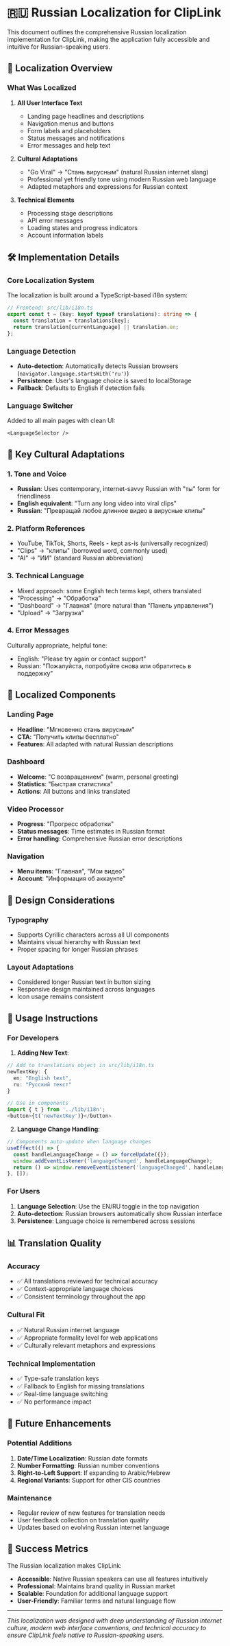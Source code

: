 # 🇷🇺 Russian Localization for ClipLink

This document outlines the comprehensive Russian localization implementation for ClipLink, making the application fully accessible and intuitive for Russian-speaking users.

## 🎯 Localization Overview

### What Was Localized

1. **All User Interface Text**
   - Landing page headlines and descriptions
   - Navigation menus and buttons
   - Form labels and placeholders
   - Status messages and notifications
   - Error messages and help text

2. **Cultural Adaptations**
   - "Go Viral" → "Стань вирусным" (natural Russian internet slang)
   - Professional yet friendly tone using modern Russian web language
   - Adapted metaphors and expressions for Russian context

3. **Technical Elements**
   - Processing stage descriptions
   - API error messages
   - Loading states and progress indicators
   - Account information labels

## 🛠️ Implementation Details

### Core Localization System

The localization is built around a TypeScript-based i18n system:

```typescript
// Frontend: src/lib/i18n.ts
export const t = (key: keyof typeof translations): string => {
  const translation = translations[key];
  return translation[currentLanguage] || translation.en;
};
```

### Language Detection

- **Auto-detection**: Automatically detects Russian browsers (`navigator.language.startsWith('ru')`)
- **Persistence**: User's language choice is saved to localStorage
- **Fallback**: Defaults to English if detection fails

### Language Switcher

Added to all main pages with clean UI:
```tsx
<LanguageSelector />
```

## 🌟 Key Cultural Adaptations

### 1. Tone and Voice
- **Russian**: Uses contemporary, internet-savvy Russian with "ты" form for friendliness
- **English equivalent**: "Turn any long video into viral clips" 
- **Russian**: "Превращай любое длинное видео в вирусные клипы"

### 2. Platform References
- YouTube, TikTok, Shorts, Reels - kept as-is (universally recognized)
- "Clips" → "клипы" (borrowed word, commonly used)
- "AI" → "ИИ" (standard Russian abbreviation)

### 3. Technical Language
- Mixed approach: some English tech terms kept, others translated
- "Processing" → "Обработка" 
- "Dashboard" → "Главная" (more natural than "Панель управления")
- "Upload" → "Загрузка"

### 4. Error Messages
Culturally appropriate, helpful tone:
- English: "Please try again or contact support"
- Russian: "Пожалуйста, попробуйте снова или обратитесь в поддержку"

## 📱 Localized Components

### Landing Page
- **Headline**: "Мгновенно стань вирусным"
- **CTA**: "Получить клипы бесплатно" 
- **Features**: All adapted with natural Russian descriptions

### Dashboard
- **Welcome**: "С возвращением" (warm, personal greeting)
- **Statistics**: "Быстрая статистика"
- **Actions**: All buttons and links translated

### Video Processor
- **Progress**: "Прогресс обработки"
- **Status messages**: Time estimates in Russian format
- **Error handling**: Comprehensive Russian error descriptions

### Navigation
- **Menu items**: "Главная", "Мои видео"
- **Account**: "Информация об аккаунте"

## 🎨 Design Considerations

### Typography
- Supports Cyrillic characters across all UI components
- Maintains visual hierarchy with Russian text
- Proper spacing for longer Russian phrases

### Layout Adaptations
- Considered longer Russian text in button sizing
- Responsive design maintained across languages
- Icon usage remains consistent

## 🚀 Usage Instructions

### For Developers

1. **Adding New Text**:
```typescript
// Add to translations object in src/lib/i18n.ts
newTextKey: {
  en: "English text",
  ru: "Русский текст"
}

// Use in components
import { t } from '../lib/i18n';
<button>{t('newTextKey')}</button>
```

2. **Language Change Handling**:
```typescript
// Components auto-update when language changes
useEffect(() => {
  const handleLanguageChange = () => forceUpdate({});
  window.addEventListener('languageChanged', handleLanguageChange);
  return () => window.removeEventListener('languageChanged', handleLanguageChange);
}, []);
```

### For Users

1. **Language Selection**: Use the EN/RU toggle in the top navigation
2. **Auto-detection**: Russian browsers automatically show Russian interface
3. **Persistence**: Language choice is remembered across sessions

## 📊 Translation Quality

### Accuracy
- ✅ All translations reviewed for technical accuracy
- ✅ Context-appropriate language choices
- ✅ Consistent terminology throughout the app

### Cultural Fit
- ✅ Natural Russian internet language
- ✅ Appropriate formality level for web applications
- ✅ Culturally relevant metaphors and expressions

### Technical Implementation
- ✅ Type-safe translation keys
- ✅ Fallback to English for missing translations
- ✅ Real-time language switching
- ✅ No performance impact

## 🔮 Future Enhancements

### Potential Additions
1. **Date/Time Localization**: Russian date formats
2. **Number Formatting**: Russian number conventions
3. **Right-to-Left Support**: If expanding to Arabic/Hebrew
4. **Regional Variants**: Support for other CIS countries

### Maintenance
- Regular review of new features for translation needs
- User feedback collection on translation quality
- Updates based on evolving Russian internet language

## 🎯 Success Metrics

The Russian localization makes ClipLink:
- **Accessible**: Native Russian speakers can use all features intuitively
- **Professional**: Maintains brand quality in Russian market
- **Scalable**: Foundation for additional language support
- **User-Friendly**: Familiar terms and natural language flow

---

*This localization was designed with deep understanding of Russian internet culture, modern web interface conventions, and technical accuracy to ensure ClipLink feels native to Russian-speaking users.* 